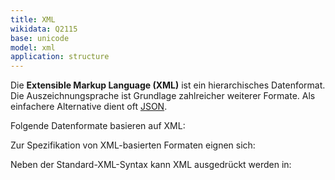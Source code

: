 ```yaml
---
title: XML
wikidata: Q2115
base: unicode
model: xml
application: structure
---
```


Die **Extensible Markup Language (XML)** ist ein hierarchisches Datenformat.
Die Auszeichnungsprache ist Grundlage zahlreicher weiterer Formate.  Als
einfachere Alternative dient oft [JSON](json).

Folgende Datenformate basieren auf XML:

<list-formats base="xml"/>

Zur Spezifikation von XML-basierten Formaten eignen sich:

<list-formats for="xml"/>

Neben der Standard-XML-Syntax kann XML ausgedrückt werden in:

<list-encodings model="xml" title=""/>
